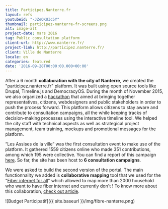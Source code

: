 ```yaml
---
title: Participez.Nanterre.fr
layout: refs
youtubeid: "-JZeOKUIc5Y"
thumbnail: participez-nanterre-fr-screens.png
alt: image-alt
project-date: mars 2016
tag: Public consultation platform
client-url: http://www.nanterre.fr/
project-link: http://participez.nanterre.fr/
client: Ville de Nanterre
locale: en
categories: featured
date: '2016-09-28T00:00:00.000+00:00'
---
```


After a 6 month **collaboration with the city of Nanterre**, we created the "participez.nanterre.fr" platform. It was built using open source tools like Drupal, Timeline.js and DemocracyOS. During the month of November 2015, we also organized a [hackathon](http://www.nanterredigital.fr/hackathon/) that aimed at bringing together representatives, citizens, webdesigners and public stakeholders in order to push the process forward.
This platform allows citizens to stay aware and contribute to consultation campaigns, all the while keeping tracks of decision-making processes using the interactive timeline tool.
We helped the city staff with technical aspects as well as strategical project management, team training, mockups and promotional messages for the platform.

“Les Assises de la ville” was the first consultation event to make use of the platform. It gathered 1559 citizens online who made 351 contributions, among which 195 were collective. You can find a report of this campaign [here](https://participez.nanterre.fr/sites/default/files/SynthAssisesPRINT.pdf).
So far, the site has been host to **6 consultation campaigns**.

We were asked to build the second version of the portal. The main functionnality we added is **collaborative mapping** tool that we used for the "[Fiber internet for all](https://participez.nanterre.fr/campagne/fibre-pour-tous)" which allowed to map more than 2000 household who want to have fiber internet and currently don't ! To know more about this collaboration, [check out article](https://medium.com/open-source-politics/how-we-built-a-permanent-agora-in-nanterre-f4e5b019c6b4).

![Budget Participatif]({{ site.baseurl }}/img/fibre-nanterre.png)
